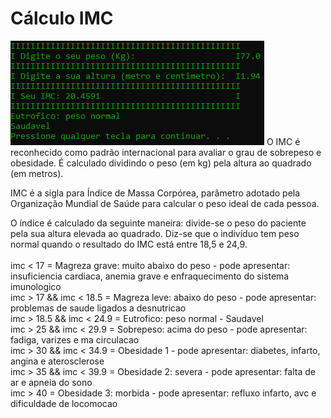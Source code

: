 <h1>Cálculo IMC</h1>
<img src = "/img/exemplo-peso-normal.png" alt="peso normal">
O IMC é reconhecido como padrão internacional para avaliar o grau de sobrepeso e obesidade. É calculado dividindo o peso (em kg) pela altura ao quadrado (em metros).

IMC é a sigla para Índice de Massa Corpórea, parâmetro adotado pela Organização Mundial de Saúde para calcular o peso ideal de cada pessoa.

O índice é calculado da seguinte maneira: divide-se o peso do paciente pela sua altura elevada ao quadrado. Diz-se que o indivíduo tem peso normal quando o resultado do IMC está entre 18,5 e 24,9.
<br>
<br>
imc < 17 = Magreza grave: muito abaixo do peso - pode apresentar: insuficiencia cardiaca, anemia grave e enfraquecimento do sistema imunologico
<br>
imc > 17 && imc < 18.5 = Magreza leve: abaixo do peso - pode apresentar: problemas de saude ligados a desnutricao
<br>
imc > 18.5 && imc < 24.9 = Eutrofico: peso normal - Saudavel
<br>
imc > 25 && imc < 29.9 = Sobrepeso: acima do peso - pode apresentar: fadiga, varizes e ma circulacao
<br>
imc > 30 && imc < 34.9 = Obesidade 1 - pode apresentar: diabetes, infarto, angina e aterosclerose
<br>
imc > 35 && imc < 39.9 = Obesidade 2: severa - pode apresentar: falta de ar e apneia do sono 
<br>
imc > 40 = Obesidade 3: morbida - pode apresentar: refluxo infarto, avc e dificuldade de locomocao